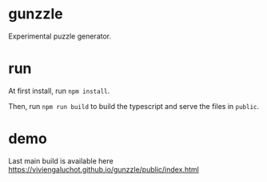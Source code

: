 # gunzzle

Experimental puzzle generator.

# run

At first install, run `npm install`.

Then, run `npm run build` to build the typescript and serve the files in `public`.


# demo

Last main build is available here https://viviengaluchot.github.io/gunzzle/public/index.html
